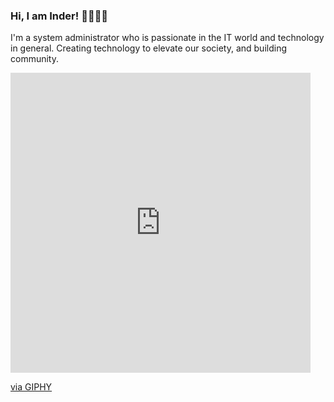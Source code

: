 ### Hi, I am Inder! 👨‍💻👶🙇
<!--
**inderpalr/inderpalr** is a ✨ _special_ ✨ repository because its `README.md` (this file) appears on your GitHub profile.

Here are some ideas to get you started:

- 🔭 I’m currently working on ...
- 🌱 I’m currently learning ...
- 👯 I’m looking to collaborate on ...
- 🤔 I’m looking for help with ...
- 💬 Ask me about ...
- 📫 How to reach me: ...
- 😄 Pronouns: ...
- ⚡ Fun fact: ...
-->
I'm a system administrator who is passionate in the IT world and technology in general. Creating technology to elevate our society, and building community. 

<iframe src="https://giphy.com/embed/DZYzmHQFU0y0tlb0FH" width="480" height="480" frameBorder="0" class="giphy-embed" allowFullScreen></iframe><p><a href="https://giphy.com/gifs/momentumww-mrm2021-sltv2021-sltconference-DZYzmHQFU0y0tlb0FH">via GIPHY</a></p>
